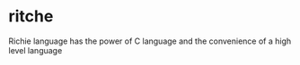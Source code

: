 ritche
======

Richie language has the power of C language and the convenience of a high level language
